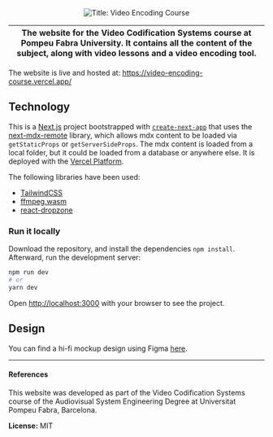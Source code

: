 <div align="center">
<img alt="Title: Video Encoding Course" src="https://user-images.githubusercontent.com/40371955/147414103-3600cdc8-d306-47b5-aeea-a0a32df33edc.png">
</div>

| The website for the Video Codification Systems course at Pompeu Fabra University. It contains all the content of the subject, along with video lessons and a video encoding tool.
|---|

The website is live and hosted at: https://video-encoding-course.vercel.app/ 

## Technology

This is a [Next.js](https://nextjs.org/) project bootstrapped with [`create-next-app`](https://github.com/vercel/next.js/tree/canary/packages/create-next-app) that uses the [next-mdx-remote](https://github.com/hashicorp/next-mdx-remote) library, which allows mdx content to be loaded via `getStaticProps` or `getServerSideProps`. The mdx content is loaded from a local folder, but it could be loaded from a database or anywhere else. It is deployed with the [Vercel Platform](https://vercel.com/). 

The following libraries have been used:

- [TailwindCSS](https://tailwindcss.com/)
- [ffmpeg.wasm](https://github.com/ffmpegwasm/ffmpeg.wasm)
- [react-dropzone](https://github.com/react-dropzone/react-dropzone)

### Run it locally

Download the repository, and install the dependencies ``npm install``. Afterward, run the development server:

```bash
npm run dev
# or
yarn dev
```

Open [http://localhost:3000](http://localhost:3000) with your browser to see the project.

## Design

You can find a hi-fi mockup design using Figma [here](https://www.figma.com/proto/uZMIyngoBi0jtGSPVP59Wf/Web---Video-Encoding?node-id=317%3A216&scaling=scale-down-width&page-id=317%3A215&starting-point-node-id=317%3A216&hide-ui=1). 

---

#### References


This website was developed as part of the Video Codification Systems course of the Audiovisual System Engineering Degree at Universitat Pompeu Fabra, Barcelona.

**License:** MIT
